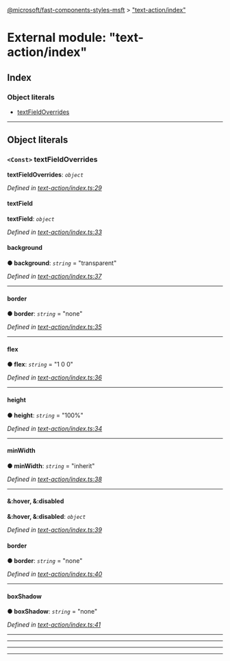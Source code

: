 [@microsoft/fast-components-styles-msft](../README.md) > ["text-action/index"](../modules/_text_action_index_.md)

# External module: "text-action/index"

## Index

### Object literals

* [textFieldOverrides](_text_action_index_.md#textfieldoverrides)

---

## Object literals

<a id="textfieldoverrides"></a>

### `<Const>` textFieldOverrides

**textFieldOverrides**: *`object`*

*Defined in [text-action/index.ts:29](https://github.com/Microsoft/fast-dna/blob/164dd3ca/packages/fast-components-styles-msft/src/text-action/index.ts#L29)*

<a id="textfieldoverrides.textfield"></a>

####  textField

**textField**: *`object`*

*Defined in [text-action/index.ts:33](https://github.com/Microsoft/fast-dna/blob/164dd3ca/packages/fast-components-styles-msft/src/text-action/index.ts#L33)*

<a id="textfieldoverrides.textfield.background"></a>

####  background

**● background**: *`string`* = "transparent"

*Defined in [text-action/index.ts:37](https://github.com/Microsoft/fast-dna/blob/164dd3ca/packages/fast-components-styles-msft/src/text-action/index.ts#L37)*

___
<a id="textfieldoverrides.textfield.border"></a>

####  border

**● border**: *`string`* = "none"

*Defined in [text-action/index.ts:35](https://github.com/Microsoft/fast-dna/blob/164dd3ca/packages/fast-components-styles-msft/src/text-action/index.ts#L35)*

___
<a id="textfieldoverrides.textfield.flex"></a>

####  flex

**● flex**: *`string`* = "1 0 0"

*Defined in [text-action/index.ts:36](https://github.com/Microsoft/fast-dna/blob/164dd3ca/packages/fast-components-styles-msft/src/text-action/index.ts#L36)*

___
<a id="textfieldoverrides.textfield.height"></a>

####  height

**● height**: *`string`* = "100%"

*Defined in [text-action/index.ts:34](https://github.com/Microsoft/fast-dna/blob/164dd3ca/packages/fast-components-styles-msft/src/text-action/index.ts#L34)*

___
<a id="textfieldoverrides.textfield.minwidth"></a>

####  minWidth

**● minWidth**: *`string`* = "inherit"

*Defined in [text-action/index.ts:38](https://github.com/Microsoft/fast-dna/blob/164dd3ca/packages/fast-components-styles-msft/src/text-action/index.ts#L38)*

___
<a id="textfieldoverrides.textfield.__hover____disabled"></a>

####  &amp;:hover, &amp;:disabled

**&amp;:hover, &amp;:disabled**: *`object`*

*Defined in [text-action/index.ts:39](https://github.com/Microsoft/fast-dna/blob/164dd3ca/packages/fast-components-styles-msft/src/text-action/index.ts#L39)*

<a id="textfieldoverrides.textfield.__hover____disabled.border-1"></a>

####  border

**● border**: *`string`* = "none"

*Defined in [text-action/index.ts:40](https://github.com/Microsoft/fast-dna/blob/164dd3ca/packages/fast-components-styles-msft/src/text-action/index.ts#L40)*

___
<a id="textfieldoverrides.textfield.__hover____disabled.boxshadow"></a>

####  boxShadow

**● boxShadow**: *`string`* = "none"

*Defined in [text-action/index.ts:41](https://github.com/Microsoft/fast-dna/blob/164dd3ca/packages/fast-components-styles-msft/src/text-action/index.ts#L41)*

___

___

___

___

